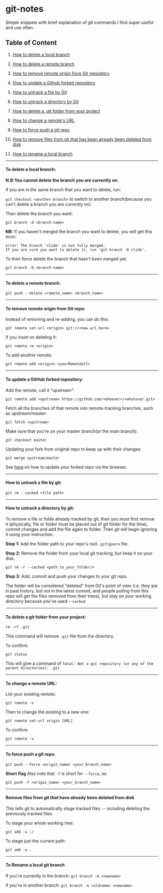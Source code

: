 # git-notes

Simple snippets with brief explanation of git commands I find super useful and use often.

## Table of Content

1. [How to delete a local branch](#to-delete-a-local-branch)

1. [How to delete a remote branch](#to-delete-a-remote-branch)

1. [How to remove remote origin from Git repository](#to-remove-remote-origin-from-git-repo)

1. [How to update a Github forked repository](#to-update-a-github-forked-repository)

1. [How to untrack a file by Git](#how-to-untrack-a-file-by-git)
  
1. [How to untrack a directory by Git](#how-to-untrack-a-directory-by-git)

1. [How to delete a .git folder from your project](#to-delete-a-git-folder-from-your-project)

1. [How to change a remote's URL](#to-change-a-remote-url)

1. [How to force push a git repo](#to-force-push-a-git-repo)

1. [How to remove files from git that has been already been deleted from disk](#remove-files-from-git-that-have-already-been-deleted-from-disk)

1. [How to rename a local branch](#to-rename-a-local-git-branch)

---

#### To delete a local branch:
**N.B:You cannot delete the branch you are currently on.** 

If you are in the same branch that you want to delete, run:

`git checkout <another-branch>` to switch to another branch(because you can't delete a branch you are currently on)

Then delete the branch you want:

`git branch -d <branch-name>`

**NB:** If you haven't merged the branch you want to delete, you will get this error:

```
error: The branch 'slide' is not fully merged.
If you are sure you want to delete it, run 'git branch -D slide'.
```

To then force delete the branch that hasn't been merged yet:

`git branch -D <branch-name>`

---

#### To delete a remote branch:

`git push --delete <remote_name> <branch_name>`

---
#### To remove remote origin from Git repo:
Instead of removing and re-adding, you can do this:

`git remote set-url <origin> git://<new.url.here>`

If you insist on deleting it:

`git remote rm <origin>`

To add another remote:

`git remote add <origin> <yourRemoteUrl>`

---

#### To update a GitHub forked repository:

Add the remote, call it "upstream":

`git remote add <upstream> https://github.com/<whoever>/<whatever.git>`

Fetch all the branches of that remote into remote-tracking branches, such as upstream/master:

`git fetch <upstream>`

Make sure that you're on your master branch(or the main branch):

`git checkout master`

Updating your fork from original repo to keep up with their changes:

`git merge upstream/master`

See [here](https://github.com/KirstieJane/STEMMRoleModels/wiki/Syncing-your-fork-to-the-original-repository-via-the-browser) on how to update your forked repo via the browser.

---

#### How to untrack a file by git:

`git rm --cached <file path>`

---

#### How to untrack a directory by git:

To remove a file or folde already tracked by git, then you must first remove it (physically, file or folder must be placed out of git folder for the time), commit changes and add the file again to folder. Then git will begin ignoring it using your instruction. 

**Step 1:** Add the folder path to your repo's root `.gitignore` file.

**Step 2:** Remove the folder from your local git tracking, but keep it on your disk.

`git rm -r --cached <path_to_your_folder/>`

**Step 3:** Add, commit and push your changes to your git repo.

The folder will be considered "deleted" from Git's point of view (i.e. they are in past history, but not in the latest commit, and people pulling from this repo will get the files removed from their trees), but stay on your working directory because you've used --`cached`

---

#### To delete a git folder from your project:
`rm -rf .git`

This command will remove `.git` file from the directory. 

To confirm: 

`git status`

This will give a command of `fatal: Not a git repository (or any of the parent directories): .git`

---

#### To change a remote URL:

List your existing remote:

`git remote -v`

Then to change the existing to a new one:

`git remote set-url origin [URL]`

To confirm:

`git remote -v`

---

#### To force push a git repo:

`git push --force <origin_name> <your_branch_name>`

**Short flag**
Also note that `-f` is short for `--force`, so

`git push -f <origin_name> <your_branch_name>`

---

#### Remove files from git that have already been deleted from disk


This tells git to automatically stage tracked files -- including deleting the previously tracked files.

To stage your whole working tree:

`git add -u :/`

To stage just the current path:

`git add -u .`

---

#### To Rename a local git branch

If you're currently in the branch:
`git branch -m <newname>`

If you're in another branch:
`git branch -m <oldname> <newname>`